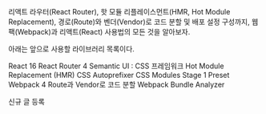 리액트 라우터(React Router), 핫 모듈 리플레이스먼트(HMR, Hot Module Replacement), 경로(Route)와 벤더(Vendor)로 코드 분할 및 배포 설정 구성까지, 웹팩(Webpack)과 리액트(React) 사용법의 모든 것을 알아보자.

아래는 앞으로 사용할 라이브러리 목록이다.

React 16
React Router 4
Semantic UI : CSS 프레임워크
Hot Module Replacement (HMR)
CSS Autoprefixer
CSS Modules
Stage 1 Preset
Webpack 4
Route과 Vendor로 코드 분할
Webpack Bundle Analyzer

신규 글 등록
